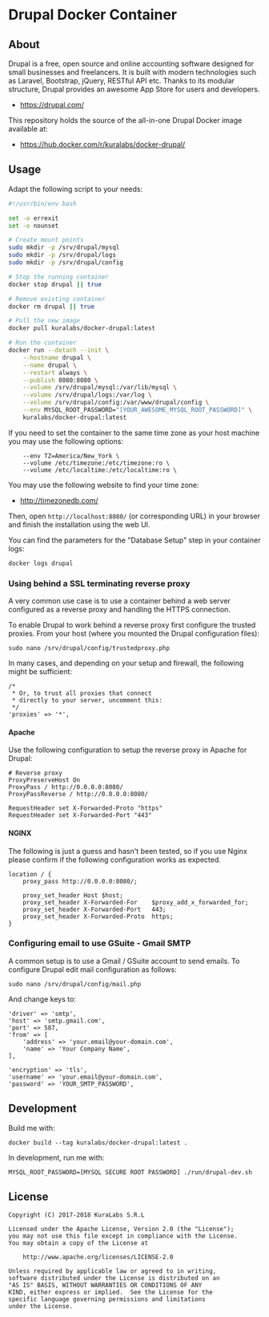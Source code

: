 # Drupal Docker Container

## About

Drupal is a free, open source and online accounting software designed for
small businesses and freelancers. It is built with modern technologies such as
Laravel, Bootstrap, jQuery, RESTful API etc. Thanks to its modular structure,
Drupal provides an awesome App Store for users and developers.

- https://drupal.com/

This repository holds the source of the all-in-one Drupal Docker image
available at:

- https://hub.docker.com/r/kuralabs/docker-drupal/


## Usage

Adapt the following script to your needs:

```bash
#!/usr/bin/env bash

set -o errexit
set -o nounset

# Create mount points
sudo mkdir -p /srv/drupal/mysql
sudo mkdir -p /srv/drupal/logs
sudo mkdir -p /srv/drupal/config

# Stop the running container
docker stop drupal || true

# Remove existing container
docker rm drupal || true

# Pull the new image
docker pull kuralabs/docker-drupal:latest

# Run the container
docker run --detach --init \
    --hostname drupal \
    --name drupal \
    --restart always \
    --publish 8080:8080 \
    --volume /srv/drupal/mysql:/var/lib/mysql \
    --volume /srv/drupal/logs:/var/log \
    --volume /srv/drupal/config:/var/www/drupal/config \
    --env MYSQL_ROOT_PASSWORD="[YOUR_AWESOME_MYSQL_ROOT_PASSWORD]" \
    kuralabs/docker-drupal:latest
```

If you need to set the container to the same time zone as your host machine you
may use the following options:

```
    --env TZ=America/New_York \
    --volume /etc/timezone:/etc/timezone:ro \
    --volume /etc/localtime:/etc/localtime:ro \
```

You may use the following website to find your time zone:

- http://timezonedb.com/

Then, open `http://localhost:8080/` (or corresponding URL) in your browser
and finish the installation using the web UI.

You can find the parameters for the "Database Setup" step in your container
logs:

```
docker logs drupal
```


### Using behind a SSL terminating reverse proxy

A very common use case is to use a container behind a web server configured as
a reverse proxy and handling the HTTPS connection.

To enable Drupal to work behind a reverse proxy first configure the trusted
proxies. From your host (where you mounted the Drupal configuration files):

```
sudo nano /srv/drupal/config/trustedproxy.php
```

In many cases, and depending on your setup and firewall, the following might be
sufficient:

```
/*
 * Or, to trust all proxies that connect
 * directly to your server, uncomment this:
 */
'proxies' => '*',
```

#### Apache

Use the following configuration to setup the reverse proxy in Apache for
Drupal:

```
# Reverse proxy
ProxyPreserveHost On
ProxyPass / http://0.0.0.0:8080/
ProxyPassReverse / http://0.0.0.0:8080/

RequestHeader set X-Forwarded-Proto "https"
RequestHeader set X-Forwarded-Port "443"
```


#### NGINX

The following is just a guess and hasn't been tested, so if you use Nginx
please confirm if the following configuration works as expected.

```
location / {
    proxy_pass http://0.0.0.0:8080/;

    proxy_set_header Host $host;
    proxy_set_header X-Forwarded-For    $proxy_add_x_forwarded_for;
    proxy_set_header X-Forwarded-Port   443;
    proxy_set_header X-Forwarded-Proto  https;
}
```


### Configuring email to use GSuite - Gmail SMTP

A common setup is to use a Gmail / GSuite account to send emails. To configure
Drupal edit mail configuration as follows:

```
sudo nano /srv/drupal/config/mail.php
```

And change keys to:

```
'driver' => 'smtp',
'host' => 'smtp.gmail.com',
'port' => 587,
'from' => [
    'address' => 'your.email@your-domain.com',
    'name' => 'Your Company Name',
],

'encryption' => 'tls',
'username' => 'your.email@your-domain.com',
'password' => 'YOUR_SMTP_PASSWORD',
```


## Development

Build me with:

```
docker build --tag kuralabs/docker-drupal:latest .
```

In development, run me with:

```
MYSQL_ROOT_PASSWORD=[MYSQL SECURE ROOT PASSWORD] ./run/drupal-dev.sh
```


## License

```
Copyright (C) 2017-2018 KuraLabs S.R.L

Licensed under the Apache License, Version 2.0 (the "License");
you may not use this file except in compliance with the License.
You may obtain a copy of the License at

    http://www.apache.org/licenses/LICENSE-2.0

Unless required by applicable law or agreed to in writing,
software distributed under the License is distributed on an
"AS IS" BASIS, WITHOUT WARRANTIES OR CONDITIONS OF ANY
KIND, either express or implied.  See the License for the
specific language governing permissions and limitations
under the License.
```
